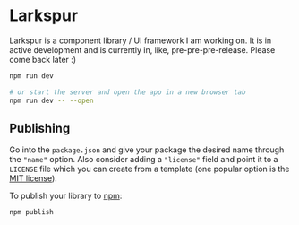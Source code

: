 # Larkspur

Larkspur is a component library / UI framework I am working on. It is in active development and is currently in, like, pre-pre-pre-release. Please come back later :)

```bash
npm run dev

# or start the server and open the app in a new browser tab
npm run dev -- --open
```


## Publishing

Go into the `package.json` and give your package the desired name through the `"name"` option. Also consider adding a `"license"` field and point it to a `LICENSE` file which you can create from a template (one popular option is the [MIT license](https://opensource.org/license/mit/)).

To publish your library to [npm](https://www.npmjs.com):

```bash
npm publish
```
